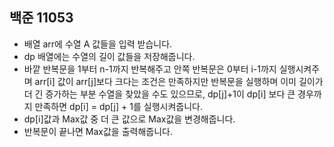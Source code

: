 ## 백준 11053
- 배열 arr에 수열 A 값들을 입력 받습니다.
- dp 배열에는 수열의 길이 값들을 저장해줍니다.
- 바깥 반복문을 1부터 n-1까지 반복해주고 안쪽 반복문은 0부터 i-1까지 실행시켜주며 arr[i] 값이 arr[j]보다 크다는 조건은 만족하지만 반복문을 실행하며 이미 길이가 더 긴 증가하는 부분 수열을 찾았을 수도 있으므로, dp[j]+1이 dp[i] 보다 큰 경우까지 만족하면 dp[i] = dp[j] + 1를 실행시켜줍니다.
- dp[i]값과 Max값 중 더 큰 값으로 Max값을 변경해줍니다.
- 반복문이 끝나면 Max값을 출력해줍니다.